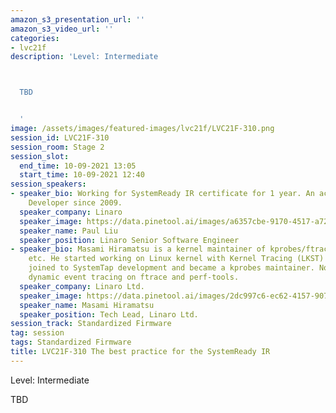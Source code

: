```yaml
---
amazon_s3_presentation_url: ''
amazon_s3_video_url: ''
categories:
- lvc21f
description: 'Level: Intermediate 



  TBD


  '
image: /assets/images/featured-images/lvc21f/LVC21F-310.png
session_id: LVC21F-310
session_room: Stage 2
session_slot:
  end_time: 10-09-2021 13:05
  start_time: 10-09-2021 12:40
session_speakers:
- speaker_bio: Working for SystemReady IR certificate for 1 year. An active Debian
    Developer since 2009.
  speaker_company: Linaro
  speaker_image: https://data.pinetool.ai/images/a6357cbe-9170-4517-a726-f5175b2410e9.jpeg
  speaker_name: Paul Liu
  speaker_position: Linaro Senior Software Engineer
- speaker_bio: Masami Hiramatsu is a kernel maintainer of kprobes/ftrace/perf-probe
    etc. He started working on Linux kernel with Kernel Tracing (LKST) at 2002, and
    joined to SystemTap development and became a kprobes maintainer. Now he is maintaining
    dynamic event tracing on ftrace and perf-tools.
  speaker_company: Linaro Ltd.
  speaker_image: https://data.pinetool.ai/images/2dc997c6-ec62-4157-9070-41f37deec209.jpeg
  speaker_name: Masami Hiramatsu
  speaker_position: Tech Lead, Linaro Ltd.
session_track: Standardized Firmware
tag: session
tags: Standardized Firmware
title: LVC21F-310 The best practice for the SystemReady IR
---
```


Level: Intermediate 


TBD